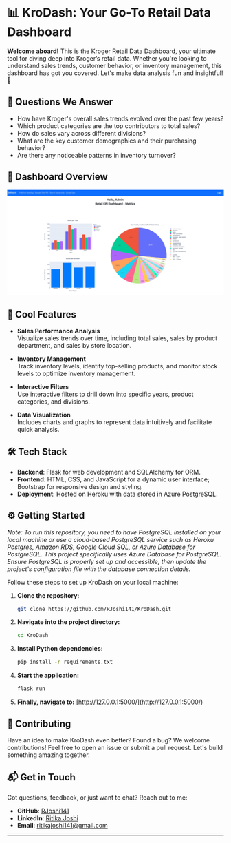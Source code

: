 # 📊 KroDash: Your Go-To Retail Data Dashboard 

**Welcome aboard!** This is the Kroger Retail Data Dashboard, your ultimate tool for diving deep into Kroger’s retail data. Whether you're looking to understand sales trends, customer behavior, or inventory management, this dashboard has got you covered. Let's make data analysis fun and insightful! 🚀

## 🧐 Questions We Answer 
- How have Kroger's overall sales trends evolved over the past few years?
- Which product categories are the top contributors to total sales?
- How do sales vary across different divisions?
- What are the key customer demographics and their purchasing behavior?
- Are there any noticeable patterns in inventory turnover?

## 📸 Dashboard Overview 
![Dashboard Overview](dashboard.jpg)

## 🌟 Cool Features
- **Sales Performance Analysis**  
  Visualize sales trends over time, including total sales, sales by product department, and sales by store location.

- **Inventory Management**  
  Track inventory levels, identify top-selling products, and monitor stock levels to optimize inventory management.

- **Interactive Filters**  
  Use interactive filters to drill down into specific years, product categories, and divisions.

- **Data Visualization**  
  Includes charts and graphs to represent data intuitively and facilitate quick analysis.

## 🛠️ Tech Stack 
- **Backend**: Flask for web development and SQLAlchemy for ORM.
- **Frontend**: HTML, CSS, and JavaScript for a dynamic user interface; Bootstrap for responsive design and styling.
- **Deployment**: Hosted on Heroku with data stored in Azure PostgreSQL.

## ⚙️ Getting Started 

*Note: To run this repository, you need to have PostgreSQL installed on your local machine or use a cloud-based PostgreSQL service such as Heroku Postgres, Amazon RDS, Google Cloud SQL, or Azure Database for PostgreSQL. This project specifically uses Azure Database for PostgreSQL. Ensure PostgreSQL is properly set up and accessible, then update the project's configuration file with the database connection details.*

Follow these steps to set up KroDash on your local machine:

1. **Clone the repository:**
   ```bash
   git clone https://github.com/RJoshi141/KroDash.git
   ```

2. **Navigate into the project directory:**
   ```bash
   cd KroDash
   ```

3. **Install Python dependencies:**
   ```bash
   pip install -r requirements.txt
   ```

4. **Start the application:**
   ```bash
   flask run
   ```

5. **Finally, navigate to:**
   [http://127.0.0.1:5000/](http://127.0.0.1:5000/)

## 🤝 Contributing 
Have an idea to make KroDash even better? Found a bug? We welcome contributions! Feel free to open an issue or submit a pull request. Let's build something amazing together.

## 📬 Get in Touch 
Got questions, feedback, or just want to chat? Reach out to me:

- **GitHub**: [RJoshi141](https://github.com/RJoshi141)  
- **LinkedIn**: [Ritika Joshi](https://www.linkedin.com/in/ritika-joshi-9395591a7/)  
- **Email**: [ritikajoshi141@gmail.com](mailto:ritikajoshi141@gmail.com)  
---
